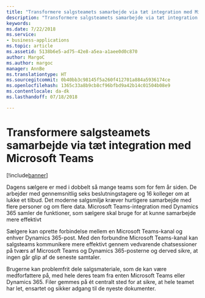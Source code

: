 ```yaml
---
title: "Transformere salgsteamets samarbejde via tæt integration med Microsoft Teams"
description: "Transformere salgsteamets samarbejde via tæt integration med Microsoft Teams"
keywords: 
ms.date: 7/22/2018
ms.service:
- business-applications
ms.topic: article
ms.assetid: 5138b6e5-ad75-42e8-a5ea-a1aee0d0c870
author: MargoC
ms.author: margoc
manager: AnnBe
ms.translationtype: HT
ms.sourcegitcommit: 0b40bb3c98145f5a260f412701a884a5936174ce
ms.openlocfilehash: 1365c33a8b9cb8cf96bfbd9a42b14c01504b08e9
ms.contentlocale: da-dk
ms.lasthandoff: 07/18/2018

---
```


# <a name="transform-sales-team-collaboration-through-tight-integration-with-microsoft-teams"></a>Transformere salgsteamets samarbejde via tæt integration med Microsoft Teams


[!include[banner](../../includes/banner.md)]

Dagens sælgere er med i dobbelt så mange teams som for fem år siden. De arbejder med gennemsnitlig seks beslutningstagere og 16 kolleger om at lukke et tilbud. Det moderne salgsmiljø kræver hurtigere samarbejde med flere personer og om flere data. Microsoft Teams-integration med Dynamics 365 samler de funktioner, som sælgere skal bruge for at kunne samarbejde mere effektivt
 
Sælgere kan oprette forbindelse mellem en Microsoft Teams-kanal og enhver Dynamics 365-post. Med den forbundne Microsoft Teams-kanal kan salgsteams kommunikere mere effektivt gennem vedvarende chatsessioner på tværs af Microsoft Teams og Dynamics 365-posterne og derved sikre, at ingen går glip af de seneste samtaler. 
 
Brugerne kan problemfrit dele salgsmateriale, som de kan være medforfattere på, med hele deres team fra enten Microsoft Teams eller Dynamics 365. Filer gemmes på ét centralt sted for at sikre, at hele teamet har let, ensartet og sikker adgang til de nyeste dokumenter. 


